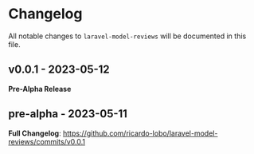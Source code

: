 # Changelog

All notable changes to `laravel-model-reviews` will be documented in this file.

## v0.0.1 - 2023-05-12

**Pre-Alpha Release**

## pre-alpha - 2023-05-11

**Full Changelog**: https://github.com/ricardo-lobo/laravel-model-reviews/commits/v0.0.1
